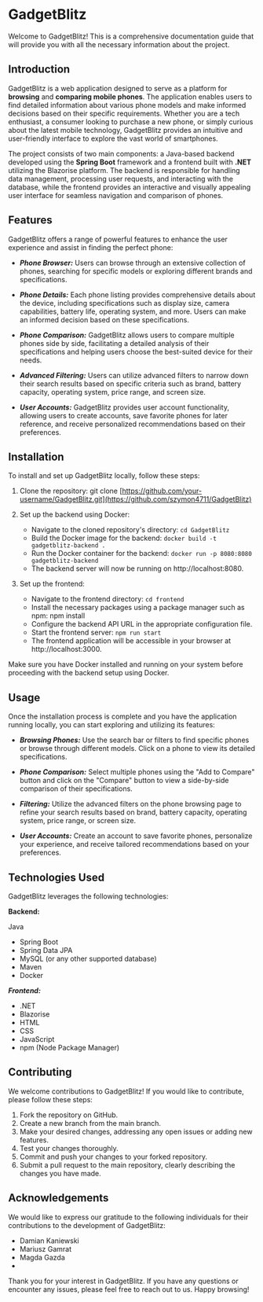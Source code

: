 # GadgetBlitz
Welcome to GadgetBlitz! This is a comprehensive documentation guide that will provide you with all the necessary information about the project.

## Introduction
GadgetBlitz is a web application designed to serve as a platform for **browsing** and **comparing mobile phones**. The application enables users to find detailed information about various phone models and make informed decisions based on their specific requirements. Whether you are a tech enthusiast, a consumer looking to purchase a new phone, or simply curious about the latest mobile technology, GadgetBlitz provides an intuitive and user-friendly interface to explore the vast world of smartphones.

The project consists of two main components: a Java-based backend developed using the **Spring Boot** framework and a frontend built with **.NET** utilizing the Blazorise platform. The backend is responsible for handling data management, processing user requests, and interacting with the database, while the frontend provides an interactive and visually appealing user interface for seamless navigation and comparison of phones.

## Features
GadgetBlitz offers a range of powerful features to enhance the user experience and assist in finding the perfect phone:

- ***Phone Browser:*** Users can browse through an extensive collection of phones, searching for specific models or exploring different brands and specifications.

- ***Phone Details:*** Each phone listing provides comprehensive details about the device, including specifications such as display size, camera capabilities, battery life, operating system, and more. Users can make an informed decision based on these specifications.

- ***Phone Comparison:*** GadgetBlitz allows users to compare multiple phones side by side, facilitating a detailed analysis of their specifications and helping users choose the best-suited device for their needs.

- ***Advanced Filtering:*** Users can utilize advanced filters to narrow down their search results based on specific criteria such as brand, battery capacity, operating system, price range, and screen size.

- ***User Accounts:*** GadgetBlitz provides user account functionality, allowing users to create accounts, save favorite phones for later reference, and receive personalized recommendations based on their preferences.

## Installation
To install and set up GadgetBlitz locally, follow these steps:

1. Clone the repository: git clone [https://github.com/your-username/GadgetBlitz.git](https://github.com/szymon4711/GadgetBlitz)

2. Set up the backend using Docker:

    - Navigate to the cloned repository's directory: `cd GadgetBlitz`
    - Build the Docker image for the backend: `docker build -t gadgetblitz-backend . `
    - Run the Docker container for the backend: `docker run -p 8080:8080 gadgetblitz-backend`
    - The backend server will now be running on http://localhost:8080.
3. Set up the frontend:

    - Navigate to the frontend directory: `cd frontend`
    - Install the necessary packages using a package manager such as npm: npm install
    - Configure the backend API URL in the appropriate configuration file.
    - Start the frontend server: `npm run start`
    - The frontend application will be accessible in your browser at http://localhost:3000.

Make sure you have Docker installed and running on your system before proceeding with the backend setup using Docker.

## Usage
Once the installation process is complete and you have the application running locally, you can start exploring and utilizing its features:

- ***Browsing Phones:*** Use the search bar or filters to find specific phones or browse through different models. Click on a phone to view its detailed specifications.

- ***Phone Comparison:*** Select multiple phones using the "Add to Compare" button and click on the "Compare" button to view a side-by-side comparison of their specifications.

- ***Filtering:*** Utilize the advanced filters on the phone browsing page to refine your search results based on brand, battery capacity, operating system, price range, or screen size.

- ***User Accounts:*** Create an account to save favorite phones, personalize your experience, and receive tailored recommendations based on your preferences.

## Technologies Used
GadgetBlitz leverages the following technologies:

**Backend:**

Java
- Spring Boot
- Spring Data JPA
- MySQL (or any other supported database)
- Maven
- Docker

***Frontend:***

- .NET
- Blazorise
- HTML
- CSS
- JavaScript
- npm (Node Package Manager)

## Contributing
We welcome contributions to GadgetBlitz! If you would like to contribute, please follow these steps:

1. Fork the repository on GitHub.
2. Create a new branch from the main branch.
3. Make your desired changes, addressing any open issues or adding new features.
4. Test your changes thoroughly.
5. Commit and push your changes to your forked repository.
6. Submit a pull request to the main repository, clearly describing the changes you have made.

## Acknowledgements
We would like to express our gratitude to the following individuals for their contributions to the development of GadgetBlitz:

- Damian Kaniewski
- Mariusz Gamrat
- Magda Gazda
- 
Thank you for your interest in GadgetBlitz. If you have any questions or encounter any issues, please feel free to reach out to us. Happy browsing!
